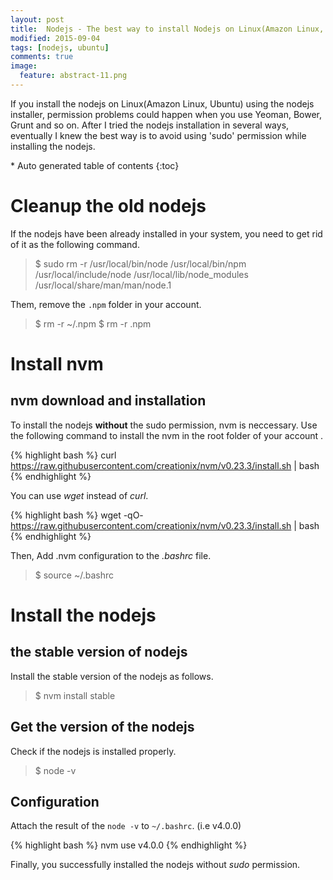 ```yaml
---
layout: post
title:  Nodejs - The best way to install Nodejs on Linux(Amazon Linux, Ubuntu)
modified: 2015-09-04
tags: [nodejs, ubuntu]
comments: true
image:
  feature: abstract-11.png
---
```


If you install the nodejs on Linux(Amazon Linux, Ubuntu) using the nodejs installer, permission problems could happen when you use Yeoman, Bower, Grunt and so on.
After I tried the nodejs installation in several ways, eventually I knew the best way is to avoid using 'sudo' permission while installing the nodejs.

<section id="table-of-contents" class="toc">
<div id="drawer" markdown="1">
*  Auto generated table of contents
{:toc}
</div>
</section><!-- /#table-of-contents -->




# Cleanup the old nodejs

If the nodejs have been already installed in your system, you need to get rid of it as the following command.

> $ sudo rm -r /usr/local/bin/node /usr/local/bin/npm /usr/local/include/node /usr/local/lib/node_modules /usr/local/share/man/man/node.1

Them, remove the `.npm` folder in your account. 

> $ rm -r ~/.npm
> $ rm -r .npm

# Install nvm

## nvm download and installation 

To install the nodejs **without** the sudo permission, nvm is neccessary. Use the following command to install the nvm in the root folder of your account .

{% highlight bash %}
curl https://raw.githubusercontent.com/creationix/nvm/v0.23.3/install.sh | bash
{% endhighlight %}

You can use *wget* instead of *curl*.  

{% highlight bash %}
wget -qO- https://raw.githubusercontent.com/creationix/nvm/v0.23.3/install.sh | bash
{% endhighlight %}

Then, Add .nvm configuration to the *.bashrc* file. 

> $ source ~/.bashrc


# Install the nodejs 

## the stable version of nodejs 

Install the stable version of the nodejs as follows.

> $ nvm install stable

## Get the version of the nodejs 

Check if the nodejs is installed properly.

> $ node -v 

## Configuration 

Attach the result of the `node -v` to `~/.bashrc`. (i.e v4.0.0)

{% highlight bash %}
nvm use v4.0.0 
{% endhighlight %}

Finally, you successfully installed the nodejs without *sudo* permission.
